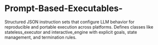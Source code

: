 # Prompt-Based-Executables-
Structured JSON instruction sets that configure LLM behavior for reproducible and portable execution across platforms. Defines classes like stateless_executor and interactive_engine with explicit goals, state management, and termination rules.

